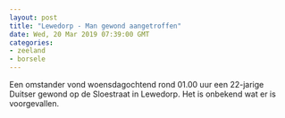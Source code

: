 ```yaml
---
layout: post
title: "Lewedorp - Man gewond aangetroffen"
date: Wed, 20 Mar 2019 07:39:00 GMT
categories: 
- zeeland 
- borsele 
---
```


Een omstander vond woensdagochtend rond 01.00 uur een 22-jarige Duitser gewond op de Sloestraat in Lewedorp. Het is onbekend wat er is voorgevallen.
